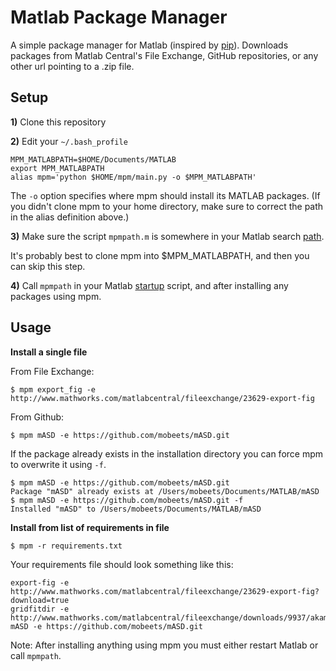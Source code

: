 # Matlab Package Manager

A simple package manager for Matlab (inspired by [pip](https://github.com/pypa/pip)). Downloads packages from Matlab Central's File Exchange, GitHub repositories, or any other url pointing to a .zip file.

## Setup

__1)__ Clone this repository

__2)__ Edit your `~/.bash_profile`

```    
MPM_MATLABPATH=$HOME/Documents/MATLAB
export MPM_MATLABPATH
alias mpm='python $HOME/mpm/main.py -o $MPM_MATLABPATH'
```

The `-o` option specifies where mpm should install its MATLAB packages.
(If you didn't clone mpm to your home directory, make sure to correct the path in the alias definition above.)

__3)__ Make sure the script `mpmpath.m` is somewhere in your Matlab search [path](http://www.mathworks.com/help/matlab/matlab_env/what-is-the-matlab-search-path.html).

It's probably best to clone mpm into $MPM_MATLABPATH, and then you can skip this step.

__4)__ Call `mpmpath` in your Matlab [startup](http://www.mathworks.com/help/matlab/ref/startup.html) script, and after installing any packages using mpm.

## Usage

__Install a single file__

From File Exchange:

```
$ mpm export_fig -e http://www.mathworks.com/matlabcentral/fileexchange/23629-export-fig
```

From Github:

```
$ mpm mASD -e https://github.com/mobeets/mASD.git
```

If the package already exists in the installation directory you can force mpm to overwrite it using `-f`.

```
$ mpm mASD -e https://github.com/mobeets/mASD.git
Package "mASD" already exists at /Users/mobeets/Documents/MATLAB/mASD
$ mpm mASD -e https://github.com/mobeets/mASD.git -f
Installed "mASD" to /Users/mobeets/Documents/MATLAB/mASD
```

__Install from list of requirements in file__

```
$ mpm -r requirements.txt
```

Your requirements file should look something like this:

    export-fig -e http://www.mathworks.com/matlabcentral/fileexchange/23629-export-fig?download=true
    gridfitdir -e http://www.mathworks.com/matlabcentral/fileexchange/downloads/9937/akamai/gridfitdir.zip
    mASD -e https://github.com/mobeets/mASD.git

Note: After installing anything using mpm you must either restart Matlab or call `mpmpath`.
